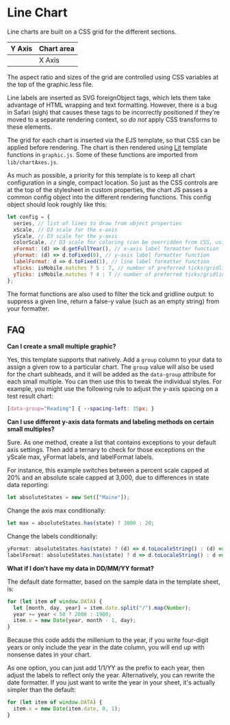 Line Chart
==========

Line charts are built on a CSS grid for the different sections.

| Y Axis   | Chart area  |
| -------- | ----------- |
|          | X Axis      |

The aspect ratio and sizes of the grid are controlled using CSS
variables at the top of the graphic.less file.

Line labels are inserted as SVG foreignObject tags, which lets them take
advantage of HTML wrapping and text formatting. However, there is a bug
in Safari (sigh) that causes these tags to be incorrectly positioned if
they\'re moved to a separate rendering context, so *do not* apply CSS
transforms to these elements.

The grid for each chart is inserted via the EJS template, so that CSS
can be applied before rendering. The chart is then rendered using
[Lit](https://lit.dev/docs/templates/overview/) template functions in
`graphic.js`. Some of these functions are imported from
`lib/chartAxes.js`.

As much as possible, a priority for this template is to keep all chart
configuration in a single, compact location. So just as the CSS controls
are at the top of the stylesheet in custom properties, the chart JS
passes a common config object into the different rendering functions.
This config object should look roughly like this:

``` javascript
let config = {
  series, // list of lines to draw from object properties
  xScale, // D3 scale for the x-axis
  yScale, // D3 scale for the y-axis
  colorScale, // D3 scale for coloring (can be overridden from CSS, using the series name)
  xFormat: (d) => d.getFullYear(), // x-axis label formatter function
  yFormat: (d) => d.toFixed(0), // y-axis label formatter function
  labelFormat: d => d.toFixed(1), // line label formatter function
  xTicks: isMobile.matches ? 5 : 7, // number of preferred ticks/gridlines on the x-axis
  yTicks: isMobile.matches ? 4 : 7 // number of preferred ticks/gridlines on the y-axis
};
```

The format functions are also used to filter the tick and gridline
output: to suppress a given line, return a false-y value (such as an
empty string) from your formatter.

FAQ
---

**Can I create a small multiple graphic?**

Yes, this template supports that natively. Add a `group` column to your
data to assign a given row to a particular chart. The `group` value will
also be used for the chart subheads, and it will be added as the
`data-group` attribute for each small multiple. You can then use this to
tweak the individual styles. For example, you might use the following
rule to adjust the y-axis spacing on a test result chart:

``` css
[data-group="Reading"] { --spacing-left: 35px; }
```

**Can I use different y-axis data formats and labeling methods on
certain small multiples?**

Sure. As one method, create a list that contains exceptions to your
default axis settings. Then add a ternary to check for those exceptions
on the yScale max, yFormat labels, and labelFormat labels.

For instance, this example switches between a percent scale capped at
20% and an absolute scale capped at 3,000, due to differences in state
data reporting:

``` javascript
let absoluteStates = new Set(["Maine"]);
```

Change the axis max conditionally:

``` javascript
let max = absoluteStates.has(state) ? 3000 : 20;
```

Change the labels conditionally:

``` javascript
yFormat: absoluteStates.has(state) ? (d) => d.toLocaleString() : (d) => d.toFixed(0) + "%",
labelFormat: absoluteStates.has(state) ? d => d.toLocaleString() : d => d.toFixed(1) + "%",
```

**What if I don\'t have my data in DD/MM/YY format?**

The default date formatter, based on the sample data in the template
sheet, is:

``` javascript
for (let item of window.DATA) {
  let [month, day, year] = item.date.split("/").map(Number);
  year += year < 50 ? 2000 : 1900;
  item.x = new Date(year, month - 1, day);
}
```

Because this code adds the millenium to the year, if you write
four-digit years or only include the year in the date column, you will
end up with nonsense dates in your chart.

As one option, you can just add 1/1/YY as the prefix to each year, then
adjust the labels to reflect only the year. Alternatively, you can
rewrite the date formatter. If you just want to write the year in your
sheet, it\'s actually simpler than the default:

``` javascript
for (let item of window.DATA) {
  item.x = new Date(item.date, 0, 1);
}
```
